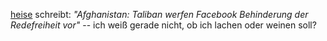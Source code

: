 [heise](https://www.heise.de/news/Afghanistan-Taliban-werfen-Facebook-Behinderung-der-Redefreiheit-vor-6169006.html) schreibt: _"Afghanistan: Taliban werfen Facebook Behinderung der Redefreiheit vor"_ -- ich weiß gerade nicht, ob ich lachen oder weinen soll?
